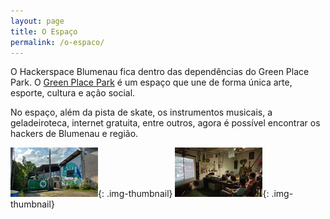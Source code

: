 ```yaml
---
layout: page
title: O Espaço
permalink: /o-espaco/
---
```


O Hackerspace Blumenau fica dentro das dependências do Green Place Park. O [Green Place Park](http://www.oblumenauense.com.br/site/green-place-park-arte-esporte-acao-social-diversao/) é um espaço que une de forma única arte, esporte, cultura e ação social.

No espaço, além da pista de skate, os instrumentos musicais, a geladeiroteca, internet gratuita, entre outros, agora é possível encontrar os hackers de Blumenau e região.

[![Green Place Blumenau](/images/greenplace_blumenau_thumbnail.png)](/images/greenplace_blumenau.png){: .img-thumbnail}
[![Hackerspace Blumenau](/images/hackerspace_blumenau_thumbnail.png)](/images/hackerspace_blumenau.png){: .img-thumbnail}

